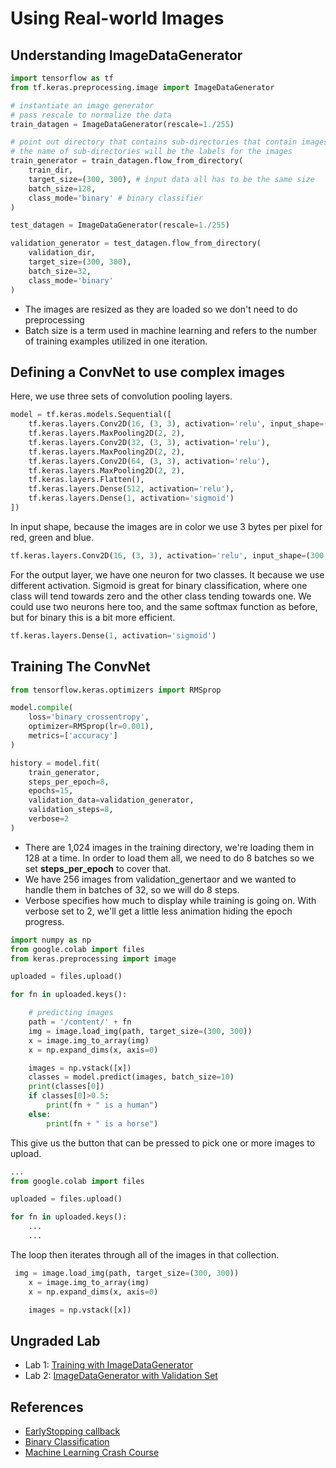 # Using Real-world Images

## Understanding ImageDataGenerator
```python
import tensorflow as tf
from tf.keras.preprocessing.image import ImageDataGenerator

# instantiate an image generator
# pass rescale to normalize the data
train_datagen = ImageDataGenerator(rescale=1./255)

# point out directory that contains sub-directories that contain images
# the name of sub-directories will be the labels for the images
train_generator = train_datagen.flow_from_directory(
    train_dir,
    target_size=(300, 300), # input data all has to be the same size
    batch_size=128,
    class_mode='binary' # binary classifier
)

test_datagen = ImageDataGenerator(rescale=1./255)

validation_generator = test_datagen.flow_from_directory(
    validation_dir,
    target_size=(300, 300),
    batch_size=32,
    class_mode='binary'
)
```

* The images are resized as they are loaded so we don't need to do preprocessing
* Batch size is a term used in machine learning and refers to the number of training examples utilized in one iteration.

## Defining a ConvNet to use complex images
Here, we use three sets of convolution pooling layers.
```python
model = tf.keras.models.Sequential([
    tf.keras.layers.Conv2D(16, (3, 3), activation='relu', input_shape=(300, 300, 3)),
    tf.keras.layers.MaxPooling2D(2, 2),
    tf.keras.layers.Conv2D(32, (3, 3), activation='relu'),
    tf.keras.layers.MaxPooling2D(2, 2),
    tf.keras.layers.Conv2D(64, (3, 3), activation='relu'),
    tf.keras.layers.MaxPooling2D(2, 2),
    tf.keras.layers.Flatten(),
    tf.keras.layers.Dense(512, activation='relu'),
    tf.keras.layers.Dense(1, activation='sigmoid')
])
```

In input shape, because the images are in color we use 3 bytes per pixel for red, green and blue.
```python
tf.keras.layers.Conv2D(16, (3, 3), activation='relu', input_shape=(300, 300, 3)),
```

For the output layer, we have one neuron for two classes. It because we use different activation. Sigmoid is great for binary classification, where one class will tend towards zero and the other class tending towards one. We could use two neurons here too, and the same softmax function as before, but for binary this is a bit more efficient. 
```python
tf.keras.layers.Dense(1, activation='sigmoid')
```

## Training The ConvNet
```python
from tensorflow.keras.optimizers import RMSprop

model.compile(
    loss='binary_crossentropy',
    optimizer=RMSprop(lr=0.001),
    metrics=['accuracy']
)

history = model.fit(
    train_generator,
    steps_per_epoch=8,
    epochs=15,
    validation_data=validation_generator,
    validation_steps=8,
    verbose=2
)
```

* There are 1,024 images in the training directory, we're loading them in 128 at a time. In order to load them all, we need to do 8 batches so we set **steps_per_epoch** to cover that.
* We have 256 images from validation_genertaor and we wanted to handle them in batches of 32, so we will do 8 steps.
* Verbose specifies how much to display while training is going on. With verbose set to 2, we'll get a little less animation hiding the epoch progress.

```python
import numpy as np
from google.colab import files
from keras.preprocessing import image

uploaded = files.upload()

for fn in uploaded.keys():

    # predicting images
    path = '/content/' + fn
    img = image.load_img(path, target_size=(300, 300))
    x = image.img_to_array(img)
    x = np.expand_dims(x, axis=0)

    images = np.vstack([x])
    classes = model.predict(images, batch_size=10)
    print(classes[0])
    if classes[0]>0.5:
        print(fn + " is a human")
    else:
        print(fn + " is a horse")
```

This give us the button that can be pressed to pick one or more images to upload.
```python
...
from google.colab import files

uploaded = files.upload()

for fn in uploaded.keys():
    ...
    ...
```

The loop then iterates through all of the images in that collection.
```python
 img = image.load_img(path, target_size=(300, 300))
    x = image.img_to_array(img)
    x = np.expand_dims(x, axis=0)

    images = np.vstack([x])
```

## Ungraded Lab
* Lab 1: [Training with ImageDataGenerator](https://github.com/https-deeplearning-ai/tensorflow-1-public/blob/main/C1/W4/ungraded_labs/C1_W4_Lab_1_image_generator_no_validation.ipynb)
* Lab 2: [ImageDataGenerator with Validation Set](https://github.com/https-deeplearning-ai/tensorflow-1-public/blob/main/C1/W4/ungraded_labs/C1_W4_Lab_2_image_generator_with_validation.ipynb)

## References
* [EarlyStopping callback](https://www.tensorflow.org/api_docs/python/tf/keras/callbacks/EarlyStopping)
* [Binary Classification](https://www.youtube.com/watch?v=eqEc66RFY0I&t=6s)
* [Machine Learning Crash Course](https://developers.google.com/machine-learning/crash-course/descending-into-ml/video-lecture)


